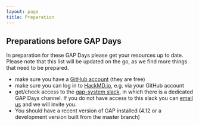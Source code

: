 ```yaml
---
layout: page
title: Preparation
---   
```

## Preparations before GAP Days

In preparation for these GAP Days please get your resources up to date.
Please note that this list will be updated on the go, as we find more things that need to be prepared.

- make sure you have a [GitHub account](https://github.com) (they are free)
- make sure you can log in to [HackMD.io](https://hackmd.io), e.g. via your GitHub account
- get/check access to the [gap-system slack](https://gap-system.slack.com), in which there is a dedicated GAP Days channel.
  If you do not have access to this slack you can [email us](mailto:{{site.email}}) and we will invite you.
- You should have a recent version of GAP installed (4.12 or a development version built from the master branch)

<!-- 
- if you are interested in OSCAR or the GAP-Julia integration, also install Julia (and OSCAR) beforehand; see <https://oscar.computeralgebra.de/install/> for hints how to do that (in fact this will also give you a GAP installation)
 -->